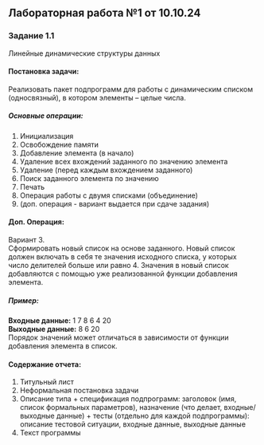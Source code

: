 ## Лабораторная работа №1 от 10.10.24

### Задание 1.1
Линейные динамические структуры данных  
#### Постановка задачи:  
Реализовать пакет подпрограмм для работы с динамическим списком (односвязный), в котором элементы – целые числа.  

##### Основные операции:
1. Инициализация
2. Освобождение памяти
3. Добавление элемента (в начало)
4. Удаление всех вхождений заданного по значению элемента
5. Удаление (перед каждым вхождением заданного)
6. Поиск заданного элемента по значению
7. Печать
8. Операция работы с двумя списками (объединение)
9. (доп. операция - вариант выдается при сдаче задания)

#### Доп. Операция:
Вариант 3.  
Сформировать новый список на основе заданного. Новый список должен включать в 
себя те значения исходного списка, у которых число делителей больше или равно 4. 
Значения в новый список добавляются с помощью уже реализованной функции добавления элемента.  
##### Пример:
**Входные данные:** 1 7 8 6 4 20  
**Выходные данные:** 8 6 20  
Порядок значений может отличаться в зависимости от функции добавления элемента в список.  

#### Содержание отчета:
1. Титульный лист
2. Неформальная постановка задачи
3. Описание типа + спецификация подпрограмм: заголовок (имя, список формальных параметров), назначение (что делает, входные/выходные данные) + тесты (отдельно для каждой подпрограммы): описание тестовой ситуации, входные данные, выходные данные
4. Текст программы
